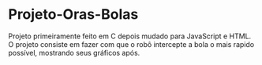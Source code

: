 # Projeto-Oras-Bolas
Projeto primeiramente feito em C depois mudado para JavaScript e HTML. O projeto consiste em fazer com que o robô intercepte a bola o mais rapido possível, mostrando seus gráficos após.
